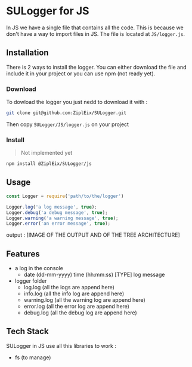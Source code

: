 
# SULogger for JS

In JS we have a single file that contains all the code. This is because we don't have a way to import files in JS. The file is located at `JS/logger.js`.


## Installation

There is 2 ways to install the logger. You can either download the file and include it in your project or you can use npm (not ready yet).

### Download

To dowload the logger you just nedd to download it with :
```bash
git clone git@github.com:ZiplEix/SULogger.git
```
Then copy `SULogger/JS/logger.js` on your project

### Install

>Not implemented yet

```bash
npm install @ZiplEix/SULogger/js
```

## Usage

```js
const Logger = require('path/to/the/logger')

Logger.log('a log message', true);
Logger.debug('a debug message', true);
Logger.warning('a warning message', true);
Logger.error('an error message', true);
```

output :
[IMAGE OF THE OUTPUT AND OF THE TREE ARCHITECTURE]

## Features

- a log in the console
    - date (dd-mm-yyyy) time (hh:mm:ss) [TYPE] log message
- logger folder
    - log.log (all the logs are append here)
    - info.log (all the info log are append here)
    - warning.log (all the warning log are append here)
    - error.log (all the error log are append here)
    - debug.log (all the debug log are append here)


## Tech Stack

SULogger in JS use all this libraries to work :
- fs (to manage)
